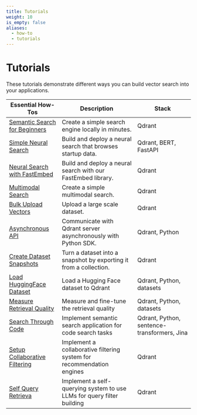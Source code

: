 ```yaml
---
title: Tutorials
weight: 10
is_empty: false
aliases:
  - how-to
  - tutorials
---
```


# Tutorials

These tutorials demonstrate different ways you can build vector search into your applications.

| Essential How-Tos                                                                  | Description                                                               | Stack                                       |
| ---------------------------------------------------------------------------------- | ------------------------------------------------------------------------- | ------------------------------------------- |
| [Semantic Search for Beginners](/documentation/tutorials/search-beginners/)        | Create a simple search engine locally in minutes.                         | Qdrant                                      |
| [Simple Neural Search](/documentation/tutorials/neural-search/)                    | Build and deploy a neural search that browses startup data.               | Qdrant, BERT, FastAPI                       |
| [Neural Search with FastEmbed](/documentation/tutorials/neural-search-fastembed/)  | Build and deploy a neural search with our FastEmbed library.              | Qdrant                                      |
| [Multimodal Search](/documentation/tutorials/multimodal-search-fastembed/)         | Create a simple multimodal search.                                        | Qdrant                                      |
| [Bulk Upload Vectors](/documentation/tutorials/bulk-upload/)                       | Upload a large scale dataset.                                             | Qdrant                                      |
| [Asynchronous API](/documentation/tutorials/async-api/)                            | Communicate with Qdrant server asynchronously with Python SDK.            | Qdrant, Python                              |
| [Create Dataset Snapshots](/documentation/tutorials/create-snapshot/)              | Turn a dataset into a snapshot by exporting it from a collection.         | Qdrant                                      |
| [Load HuggingFace Dataset](/documentation/tutorials/huggingface-datasets/)         | Load a Hugging Face dataset to Qdrant                                     | Qdrant, Python, datasets                    |
| [Measure Retrieval Quality](/documentation/tutorials/retrieval-quality/)           | Measure and fine-tune the retrieval quality                               | Qdrant, Python, datasets                    |
| [Search Through Code](/documentation/tutorials/code-search/)                       | Implement semantic search application for code search tasks               | Qdrant, Python, sentence-transformers, Jina |
| [Setup Collaborative Filtering](/documentation/tutorials/collaborative-filtering/) | Implement a collaborative filtering system for recommendation engines     | Qdrant                                      |
| [Self Query Retrieva](/documentation/tutorials/self-query/)                        | Implement a self-querying system to use LLMs for query filter building    | Qdrant                                      |
